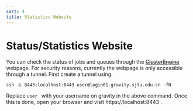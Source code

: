 ```yaml
---
sort: 4
title: Statistics Website
---
```


# Status/Statistics Website
You can check the status of jobs and queues through the [~~ClusterEngine~~](https://stat.gravity.sjtu.edu.cn) webpage. For security reasons, currently the webpage is only accessible through a tunnel. First create a tunnel using:

```
ssh -L 8443:localhost:8443 user@login01.gravity.sjtu.edu.cn -fN
```

Replace `user ` with your username on gravity in the above command. Once this is done, open your browser and visit https://localhost:8443 .